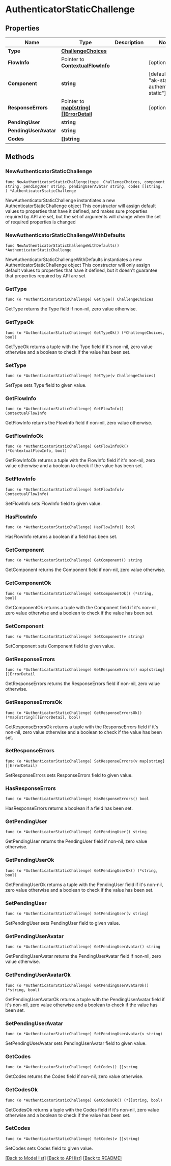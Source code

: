 # AuthenticatorStaticChallenge

## Properties

Name | Type | Description | Notes
------------ | ------------- | ------------- | -------------
**Type** | [**ChallengeChoices**](ChallengeChoices.md) |  | 
**FlowInfo** | Pointer to [**ContextualFlowInfo**](ContextualFlowInfo.md) |  | [optional] 
**Component** | **string** |  | [default to "ak-stage-authenticator-static"]
**ResponseErrors** | Pointer to [**map[string][]ErrorDetail**](array.md) |  | [optional] 
**PendingUser** | **string** |  | 
**PendingUserAvatar** | **string** |  | 
**Codes** | **[]string** |  | 

## Methods

### NewAuthenticatorStaticChallenge

`func NewAuthenticatorStaticChallenge(type_ ChallengeChoices, component string, pendingUser string, pendingUserAvatar string, codes []string, ) *AuthenticatorStaticChallenge`

NewAuthenticatorStaticChallenge instantiates a new AuthenticatorStaticChallenge object
This constructor will assign default values to properties that have it defined,
and makes sure properties required by API are set, but the set of arguments
will change when the set of required properties is changed

### NewAuthenticatorStaticChallengeWithDefaults

`func NewAuthenticatorStaticChallengeWithDefaults() *AuthenticatorStaticChallenge`

NewAuthenticatorStaticChallengeWithDefaults instantiates a new AuthenticatorStaticChallenge object
This constructor will only assign default values to properties that have it defined,
but it doesn't guarantee that properties required by API are set

### GetType

`func (o *AuthenticatorStaticChallenge) GetType() ChallengeChoices`

GetType returns the Type field if non-nil, zero value otherwise.

### GetTypeOk

`func (o *AuthenticatorStaticChallenge) GetTypeOk() (*ChallengeChoices, bool)`

GetTypeOk returns a tuple with the Type field if it's non-nil, zero value otherwise
and a boolean to check if the value has been set.

### SetType

`func (o *AuthenticatorStaticChallenge) SetType(v ChallengeChoices)`

SetType sets Type field to given value.


### GetFlowInfo

`func (o *AuthenticatorStaticChallenge) GetFlowInfo() ContextualFlowInfo`

GetFlowInfo returns the FlowInfo field if non-nil, zero value otherwise.

### GetFlowInfoOk

`func (o *AuthenticatorStaticChallenge) GetFlowInfoOk() (*ContextualFlowInfo, bool)`

GetFlowInfoOk returns a tuple with the FlowInfo field if it's non-nil, zero value otherwise
and a boolean to check if the value has been set.

### SetFlowInfo

`func (o *AuthenticatorStaticChallenge) SetFlowInfo(v ContextualFlowInfo)`

SetFlowInfo sets FlowInfo field to given value.

### HasFlowInfo

`func (o *AuthenticatorStaticChallenge) HasFlowInfo() bool`

HasFlowInfo returns a boolean if a field has been set.

### GetComponent

`func (o *AuthenticatorStaticChallenge) GetComponent() string`

GetComponent returns the Component field if non-nil, zero value otherwise.

### GetComponentOk

`func (o *AuthenticatorStaticChallenge) GetComponentOk() (*string, bool)`

GetComponentOk returns a tuple with the Component field if it's non-nil, zero value otherwise
and a boolean to check if the value has been set.

### SetComponent

`func (o *AuthenticatorStaticChallenge) SetComponent(v string)`

SetComponent sets Component field to given value.


### GetResponseErrors

`func (o *AuthenticatorStaticChallenge) GetResponseErrors() map[string][]ErrorDetail`

GetResponseErrors returns the ResponseErrors field if non-nil, zero value otherwise.

### GetResponseErrorsOk

`func (o *AuthenticatorStaticChallenge) GetResponseErrorsOk() (*map[string][]ErrorDetail, bool)`

GetResponseErrorsOk returns a tuple with the ResponseErrors field if it's non-nil, zero value otherwise
and a boolean to check if the value has been set.

### SetResponseErrors

`func (o *AuthenticatorStaticChallenge) SetResponseErrors(v map[string][]ErrorDetail)`

SetResponseErrors sets ResponseErrors field to given value.

### HasResponseErrors

`func (o *AuthenticatorStaticChallenge) HasResponseErrors() bool`

HasResponseErrors returns a boolean if a field has been set.

### GetPendingUser

`func (o *AuthenticatorStaticChallenge) GetPendingUser() string`

GetPendingUser returns the PendingUser field if non-nil, zero value otherwise.

### GetPendingUserOk

`func (o *AuthenticatorStaticChallenge) GetPendingUserOk() (*string, bool)`

GetPendingUserOk returns a tuple with the PendingUser field if it's non-nil, zero value otherwise
and a boolean to check if the value has been set.

### SetPendingUser

`func (o *AuthenticatorStaticChallenge) SetPendingUser(v string)`

SetPendingUser sets PendingUser field to given value.


### GetPendingUserAvatar

`func (o *AuthenticatorStaticChallenge) GetPendingUserAvatar() string`

GetPendingUserAvatar returns the PendingUserAvatar field if non-nil, zero value otherwise.

### GetPendingUserAvatarOk

`func (o *AuthenticatorStaticChallenge) GetPendingUserAvatarOk() (*string, bool)`

GetPendingUserAvatarOk returns a tuple with the PendingUserAvatar field if it's non-nil, zero value otherwise
and a boolean to check if the value has been set.

### SetPendingUserAvatar

`func (o *AuthenticatorStaticChallenge) SetPendingUserAvatar(v string)`

SetPendingUserAvatar sets PendingUserAvatar field to given value.


### GetCodes

`func (o *AuthenticatorStaticChallenge) GetCodes() []string`

GetCodes returns the Codes field if non-nil, zero value otherwise.

### GetCodesOk

`func (o *AuthenticatorStaticChallenge) GetCodesOk() (*[]string, bool)`

GetCodesOk returns a tuple with the Codes field if it's non-nil, zero value otherwise
and a boolean to check if the value has been set.

### SetCodes

`func (o *AuthenticatorStaticChallenge) SetCodes(v []string)`

SetCodes sets Codes field to given value.



[[Back to Model list]](../README.md#documentation-for-models) [[Back to API list]](../README.md#documentation-for-api-endpoints) [[Back to README]](../README.md)


